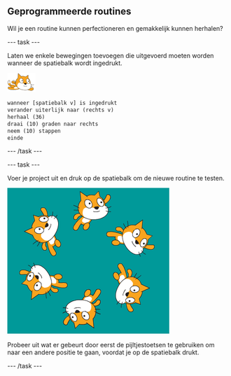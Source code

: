 ## Geprogrammeerde routines

Wil je een routine kunnen perfectioneren en gemakkelijk kunnen herhalen?

--- task ---

Laten we enkele bewegingen toevoegen die uitgevoerd moeten worden wanneer de spatiebalk wordt ingedrukt.

![zwemmer sprite](images/swimmer-sprite.png)

```blocks3
wanneer [spatiebalk v] is ingedrukt
verander uiterlijk naar (rechts v)
herhaal (36)
draai (10) graden naar rechts
neem (10) stappen
einde
```

--- /task ---

--- task ---

Voer je project uit en druk op de spatiebalk om de nieuwe routine te testen.

![sprites die rondzwemmen](images/swim-routine.png)

Probeer uit wat er gebeurt door eerst de pijltjestoetsen te gebruiken om naar een andere positie te gaan, voordat je op de spatiebalk drukt.

--- /task ---




